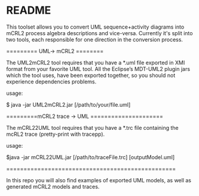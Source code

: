 README
==========================================

This toolset allows you to convert UML sequence+activity diagrams into mCRL2 process algebra descriptions and vice-versa.
Currently it's split into two tools, each responsible for one direction in the conversion process.

========= UML-> mCRL2 ========

The UML2mCRL2 tool requires that you have a *.uml file exported in XMI format from your favorite UML tool. All the Eclipse’s MDT-UML2 plugin
jars which the tool uses, have been exported together, so you should not experience dependencies problems.

usage:

$ java -jar UML2mCRL2.jar [/path/to/your/file.uml]

=========mCRL2 trace -> UML =====================

The mCRL22UML tool requires that you have a *.trc file containing the mcRL2 trace (pretty-print with tracepp). 

usage:

$java -jar mCRL22UML.jar [/path/to/traceFile.trc] [outputModel.uml]

=================================================

In this repo you will also find examples of exported UML models, as well as generated mCRL2 models and traces.
